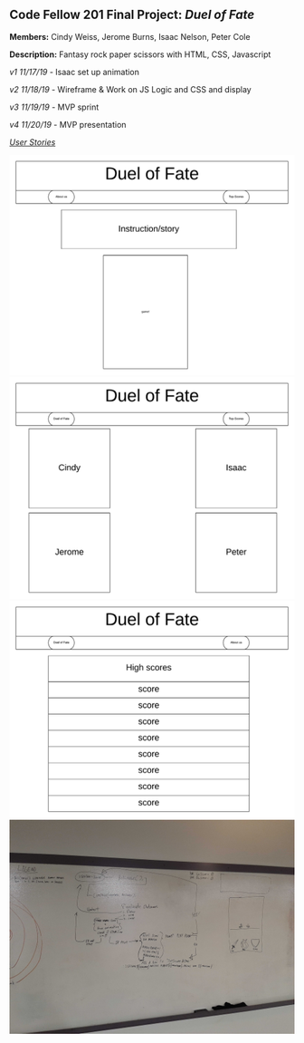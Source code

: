 ## Code Fellow 201 Final Project: _Duel of Fate_

**Members:** Cindy Weiss, Jerome Burns, Isaac Nelson, Peter Cole

**Description:** Fantasy rock paper scissors with HTML, CSS, Javascript

_v1 11/17/19_ - Isaac set up animation

_v2 11/18/19_ - Wireframe & Work on JS Logic and CSS and display

_v3 11/19/19_ - MVP sprint

_v4 11/20/19_ - MVP presentation

[_User Stories_](https://github.com/ISAACLNELSON/201-Final-Project/projects/1)

![img](https://github.com/ISAACLNELSON/201-Final-Project/blob/isaac-monday-animation-wireframe/images/DoFWireframe1.png?raw=true)
![img](https://github.com/ISAACLNELSON/201-Final-Project/blob/isaac-monday-animation-wireframe/images/DoFWireframe2.png?raw=true)
![img](https://github.com/ISAACLNELSON/201-Final-Project/blob/isaac-monday-animation-wireframe/images/DoFWireframe3.png?raw=true)
![img](images/dom.jpg)